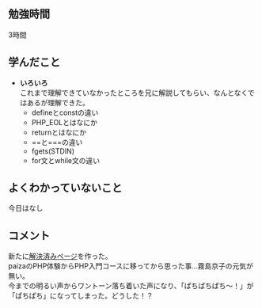## 勉強時間
3時間



## 学んだこと
- **いろいろ**
<br>これまで理解できていなかったところを兄に解説してもらい、なんとなくではあるが理解できた。
  - defineとconstの違い
  - PHP_EOLとはなにか
  - returnとはなにか
  - ==と===の違い
  - fgets(STDIN)
  - for文とwhile文の違い



## よくわかっていないこと
今日はなし



## コメント
新たに[解決済みページ](https://github.com/suzukidog/TIL/blob/main/UnderstoodConcepts.md)を作った。
<br>paizaのPHP体験からPHP入門コースに移ってから思った事…霧島京子の元気が無い。
<br>今までの明るい声からワントーン落ち着いた声になり、「ぱちぱちぱち〜！」が「ぱちぱち」になってしまった。どうした！？
